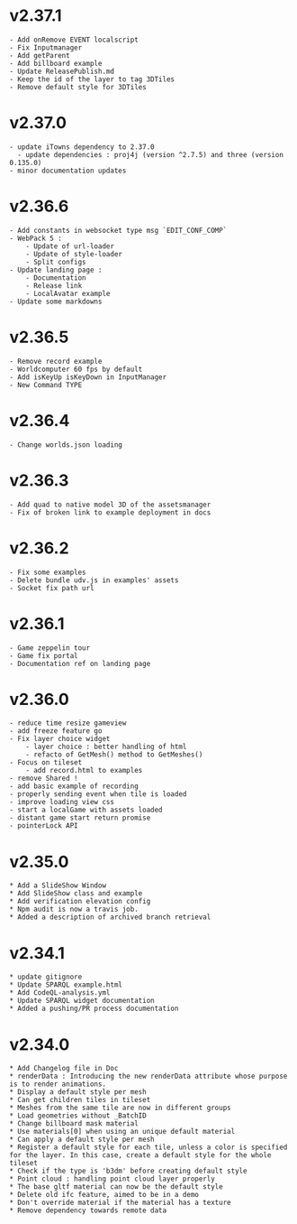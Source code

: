 # v2.37.1

    - Add onRemove EVENT localscript 
    - Fix Inputmanager
    - Add getParent
    - Add billboard example
    - Update ReleasePublish.md
    - Keep the id of the layer to tag 3DTiles
    - Remove default style for 3DTiles

# v2.37.0
    - update iTowns dependency to 2.37.0
      - update dependencies : proj4j (version ^2.7.5) and three (version 0.135.0)
    - minor documentation updates

# v2.36.6

    - Add constants in websocket type msg `EDIT_CONF_COMP`
    - WebPack 5 :
        - Update of url-loader
        - Update of style-loader
        - Split configs
    - Update landing page :
        - Documentation
        - Release link
        - LocalAvatar example
    - Update some markdowns

# v2.36.5

    - Remove record example
    - Worldcomputer 60 fps by default
    - Add isKeyUp isKeyDown in InputManager
    - New Command TYPE

# v2.36.4

    - Change worlds.json loading

# v2.36.3

    - Add quad to native model 3D of the assetsmanager
    - Fix of broken link to example deployment in docs

# v2.36.2

    - Fix some examples
    - Delete bundle udv.js in examples' assets
    - Socket fix path url

# v2.36.1

    - Game zeppelin tour
    - Game fix portal
    - Documentation ref on landing page

# v2.36.0

    - reduce time resize gameview
    - add freeze feature go
    - Fix layer choice widget
        - layer choice : better handling of html
        - refacto of GetMesh() method to GetMeshes()
    - Focus on tileset
        - add record.html to examples
    - remove Shared !
    - add basic example of recording
    - properly sending event when tile is loaded
    - improve loading view css
    - start a localGame with assets loaded
    - distant game start return promise
    - pointerLock API

# v2.35.0

    * Add a SlideShow Window
    * Add SlideShow class and example
    * Add verification elevation config
    * Npm audit is now a travis job.
    * Added a description of archived branch retrieval

# v2.34.1

    * update gitignore
    * Update SPARQL example.html
    * Add CodeQL-analysis.yml
    * Update SPARQL widget documentation
    * Added a pushing/PR process documentation

# v2.34.0

    * Add Changelog file in Doc
    * renderData : Introducing the new renderData attribute whose purpose is to render animations.
    * Display a default style per mesh
    * Can get children tiles in tileset
    * Meshes from the same tile are now in different groups
    * Load geometries without _BatchID
    * Change billboard mask material
    * Use materials[0] when using an unique default material
    * Can apply a default style per mesh
    * Register a default style for each tile, unless a color is specified for the layer. In this case, create a default style for the whole tileset
    * Check if the type is 'b3dm' before creating default style
    * Point cloud : handling point cloud layer properly
    * The base gltf material can now be the default style
    * Delete old ifc feature, aimed to be in a demo
    * Don't override material if the material has a texture
    * Remove dependency towards remote data
